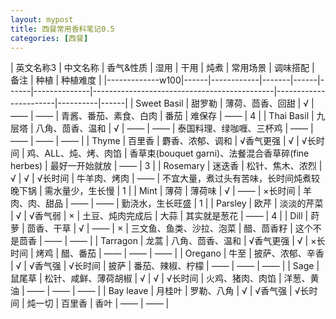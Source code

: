 ```yaml
---
layout: mypost
title: 西餐常用香料笔记0.5
categories: [西餐] 
---
```


<style>
table th:first-of-type {
	width: 200px;
}
</style>


| 英文名称3        | 中文名称 | 香气&性质      | 湿用    | 干用   | 炖煮   | 常用场景         | 调味搭配                                        | 备注                    | 种植       | 种植难度 |
|-------------w100|------|------------|-------|------|------|--------------|---------------------------------------------|-----------------------|----------|------|
| Sweet Basil | 甜罗勒  | 薄荷、茴香、回甜   | √     | ——   | ——   | 青酱、番茄、素食、白肉  | 番茄                                          | 难保存                   | ——       | 4    |
| Thai Basil  | 九层塔  | 八角、茴香、温和   | √     | ——   | ——   | 泰国料理、绿咖喱、三杯鸡 | ——                                          | ——                    | ——       | ——   |
| Thyme       | 百里香  | 麝香、浓郁、调和   | √香气更强 | √    | √长时间 | 鸡、ALL、炖、烤、肉馅 | 香草束\(bouquet garni\)、法餐混合香草碎\(fine herbes\) | 最好一开始就放               | ——       | 3    |
| Rosemary    | 迷迭香  | 松针、焦木、浓烈   | √     | √    | √长时间 | 牛羊肉、烤肉       | ——                                          | 不宜大量，煮过头有苦味，长时间炖煮较晚下锅 | 需水量少，生长慢 | 1    |
| Mint        | 薄荷   | 薄荷味        | √     | ——   | ×长时间 | 羊肉、肉、甜品      | ——                                          | ——                    | 勤浇水，生长旺盛 | 1    |
| Parsley     | 欧芹   | 淡淡的芹菜      | √     | √香气弱 | ×    | 土豆、炖肉完成后     | 大蒜                                          | 其实就是葱花                | ——       | 4    |
| Dill        | 莳萝   | 茴香、干草      | √     | ——   | ×    | 三文鱼、鱼类、沙拉、泡菜 | 醋、茴香籽                                       | 这个不是茴香                | ——       | ——   |
| Tarragon    | 龙蒿   | 八角、茴香、温和   | √香气更强 | √    | ×长时间 | 烤鸡           | 醋、番茄                                        | ——                    | ——       | ——   |
| Oregano     | 牛至   | 披萨、浓郁、辛香   | √     | √香气强 | √长时间 | 披萨           | 番茄、辣椒、柠檬                                    | ——                    | ——       | ——   |
| Sage        | 鼠尾草  | 松针、咸鲜、薄荷胡椒 | √     | √    | √长时间 | 火鸡、猪肉、肉馅     | 洋葱、黄油                                       | ——                    | ——       | ——   |
| Bay leave   | 月桂叶  | 罗勒、八角      | √     | √香气强 | √长时间 | 炖一切          | 百里香                                         | 香叶                    | ——       | ——   |



